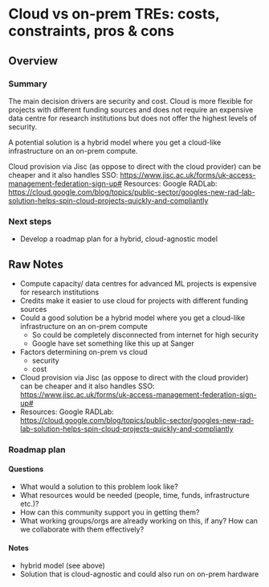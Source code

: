 # Cloud vs on-prem TREs: costs, constraints, pros & cons

## Overview

### Summary

The main decision drivers are security and cost.
Cloud is more flexible for projects with different funding sources and does not require an expensive data centre for research institutions but does not offer the highest levels of security.

A potential solution is a hybrid model where you get a cloud-like infrastructure on an on-prem compute.

Cloud provision via Jisc (as oppose to direct with the cloud provider) can be cheaper and it also handles SSO: https://www.jisc.ac.uk/forms/uk-access-management-federation-sign-up#
Resources: Google RADLab: https://cloud.google.com/blog/topics/public-sector/googles-new-rad-lab-solution-helps-spin-cloud-projects-quickly-and-compliantly

### Next steps

- Develop a roadmap plan for a hybrid, cloud-agnostic model

## Raw Notes

- Compute capacity/ data centres for advanced ML projects is expensive for research institutions
- Credits make it easier to use cloud for projects with different funding sources
- Could a good solution be a hybrid model where you get a cloud-like infrastructure on an on-prem compute
  - So could be completely disconnected from internet for high security
  - Google have set something like this up at Sanger
- Factors determining on-prem vs cloud
  - security
  - cost
- Cloud provision via Jisc (as oppose to direct with the cloud provider) can be cheaper and it also handles SSO: https://www.jisc.ac.uk/forms/uk-access-management-federation-sign-up#
- Resources: Google RADLab: https://cloud.google.com/blog/topics/public-sector/googles-new-rad-lab-solution-helps-spin-cloud-projects-quickly-and-compliantly

### Roadmap plan

#### Questions

- What would a solution to this problem look like?
- What resources would be needed (people, time, funds, infrastructure etc.)?
- How can this community support you in getting them?
- What working groups/orgs are already working on this, if any? How can we collaborate with them effectively?

#### Notes

- hybrid model (see above)
- Solution that is cloud-agnostic and could also run on on-prem hardware
